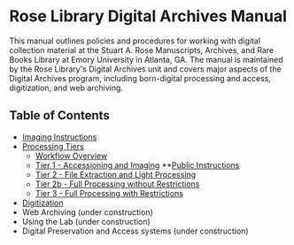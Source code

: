 # Rose Library Digital Archives Manual

This manual outlines policies and procedures for working with digital collection material at the Stuart A. Rose Manuscripts, Archives, and Rare Books Library at Emory University in Atlanta, GA. The manual is maintained by the Rose Library's Digital Archives unit and covers major aspects of the Digital Archives program, including born-digital processing and access, digitization, and web archiving.

## Table of Contents

* [Imaging Instructions](https://github.com/rose-collectionservices/digital-archives/tree/master/Imaging%20Instructions)
* [Processing Tiers](https://github.com/rose-collectionservices/digital-archives/tree/master/Processing%20Tiers)
    * [Workflow Overview](https://github.com/rose-collectionservices/digital-archives/blob/master/processing-tiers-overview.md)
    * [Tier 1 - Accessioning and Imaging](https://github.com/rose-collectionservices/digital-archives/tree/master/Tier%201)
          **[Public Instructions](http://bedwards254.github.io/testBDBC)
    * [Tier 2 - File Extraction and Light Processing](https://github.com/rose-collectionservices/digital-archives/blob/master/Processing%20Tiers/Tier%202.md)
    * [Tier 2b - Full Processing without Restrictions](https://github.com/rose-collectionservices/digital-archives/blob/master/Processing%20Tiers/Tier%202b.md)
    * [Tier 3 - Full Processing with Restrictions](https://github.com/rose-collectionservices/digital-archives/blob/master/Processing%20Tiers/Tier%203.md)
* [Digitization](#digitization-procedures.md)
* Web Archiving (under construction)
* Using the Lab (under construction)
* Digital Preservation and Access systems (under construction)

